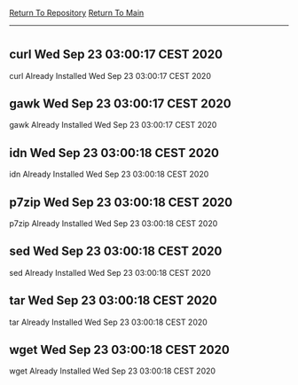 [Return To Repository](https://github.com/bast69/piholeparser/)
[Return To Main](https://github.com/bast69/piholeparser/blob/master/RecentRunLogs/Mainlog.md)
____________________________________
# 
## curl Wed Sep 23 03:00:17 CEST 2020
curl Already Installed Wed Sep 23 03:00:17 CEST 2020
## gawk Wed Sep 23 03:00:17 CEST 2020
gawk Already Installed Wed Sep 23 03:00:17 CEST 2020
## idn Wed Sep 23 03:00:18 CEST 2020
idn Already Installed Wed Sep 23 03:00:18 CEST 2020
## p7zip Wed Sep 23 03:00:18 CEST 2020
p7zip Already Installed Wed Sep 23 03:00:18 CEST 2020
## sed Wed Sep 23 03:00:18 CEST 2020
sed Already Installed Wed Sep 23 03:00:18 CEST 2020
## tar Wed Sep 23 03:00:18 CEST 2020
tar Already Installed Wed Sep 23 03:00:18 CEST 2020
## wget Wed Sep 23 03:00:18 CEST 2020
wget Already Installed Wed Sep 23 03:00:18 CEST 2020
